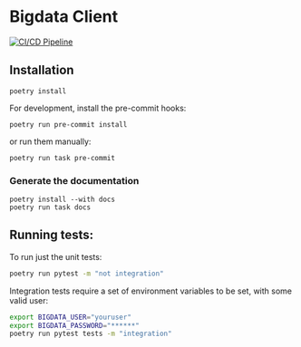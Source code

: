 # Bigdata Client

[![CI/CD Pipeline](https://github.com/RavenPack/bigdata-client/actions/workflows/cicd.yml/badge.svg)](https://github.com/RavenPack/bigdata-client/actions/workflows/cicd.yml)

## Installation

    poetry install

For development, install the pre-commit hooks:

    poetry run pre-commit install

or run them manually:

    poetry run task pre-commit

### Generate the documentation

    poetry install --with docs
    poetry run task docs

## Running tests:

To run just the unit tests:

```sh
poetry run pytest -m "not integration"
```

Integration tests require a set of environment variables to be set, with some valid user:

```sh
export BIGDATA_USER="youruser"
export BIGDATA_PASSWORD="******"
poetry run pytest tests -m "integration"
```
